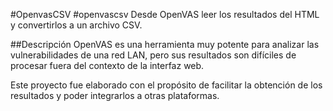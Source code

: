 #OpenvasCSV
#openvascsv
Desde OpenVAS leer los resultados del HTML y convertirlos a un archivo CSV.

##Descripción
OpenVAS es una herramienta muy potente para analizar las vulnerabilidades de una red LAN, pero sus resultados son difíciles de procesar fuera del contexto de la interfaz web.

Este proyecto fue elaborado con el propósito de facilitar la obtención de los resultados y poder integrarlos a otras plataformas.
